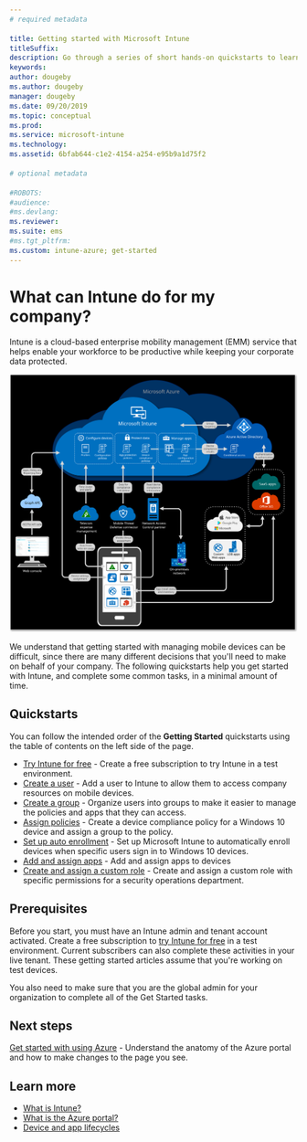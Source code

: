 ```yaml
---
# required metadata

title: Getting started with Microsoft Intune
titleSuffix: 
description: Go through a series of short hands-on quickstarts to learn about Intune.
keywords:
author: dougeby
ms.author: dougeby
manager: dougeby
ms.date: 09/20/2019
ms.topic: conceptual
ms.prod:
ms.service: microsoft-intune
ms.technology:
ms.assetid: 6bfab644-c1e2-4154-a254-e95b9a1d75f2

# optional metadata

#ROBOTS:
#audience:
#ms.devlang:
ms.reviewer:
ms.suite: ems
#ms.tgt_pltfrm:
ms.custom: intune-azure; get-started
---
```


# What can Intune do for my company?

Intune is a cloud-based enterprise mobility management (EMM) service that helps enable your workforce to be productive while keeping your corporate data protected.

![High-level architectural diagram for Microsoft Intune](/intune/media/intunearchitecture.svg)

We understand that getting started with managing mobile devices can be difficult, since there are many different decisions that you'll need to make on behalf of your company. The following quickstarts help you get started with Intune, and complete some common tasks, in a minimal amount of time.

## Quickstarts

You can follow the intended order of the __Getting Started__ quickstarts using the table of contents on the left side of the page.

- [Try Intune for free](free-trial-sign-up.md) - Create a free subscription to try Intune in a test environment.    
- [Create a user](quickstart-create-user.md) - Add a user to Intune to allow them to access company resources on mobile devices.
- [Create a group](quickstart-create-group.md) - Organize users into groups to make it easier to manage the policies and apps that they can access.
- [Assign policies](get-started-policies.md) - Create a device compliance policy for a Windows 10 device and assign a group to the policy.
- [Set up auto enrollment](quickstart-setup-auto-enrollment.md) - Set up Microsoft Intune to automatically enroll devices when specific users sign in to Windows 10 devices.
- [Add and assign apps](get-started-apps.md) - Add and assign apps to devices
- [Create and assign a custom role](quickstart-create-custom-role.md) - Create and assign a custom role with specific permissions for a security operations department. 

## Prerequisites

Before you start, you must have an Intune admin and tenant account activated. Create a free subscription to [try Intune for free](free-trial-sign-up.md) in a test environment. Current subscribers can also complete these activities in your live tenant. These getting started articles assume that you're working on test devices.

You also need to make sure that you are the global admin for your organization to complete all of the Get Started tasks.

## Next steps

[Get started with using Azure](get-started-azure.md) - Understand the anatomy of the Azure portal and how to make changes to the page you see.

## Learn more

* [What is Intune?](introduction-intune.md)
* [What is the Azure portal?](what-is-intune.md)
* [Device and app lifecycles](introduction-device-app-lifecycles.md)